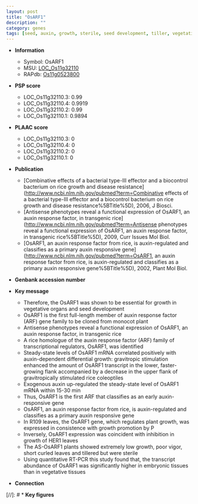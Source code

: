 ```yaml
---
layout: post
title: "OsARF1"
description: ""
category: genes
tags: [seed, auxin, growth, sterile, seed development, tiller, vegetative]
---
```


* **Information**  
    + Symbol: OsARF1  
    + MSU: [LOC_Os11g32110](http://rice.plantbiology.msu.edu/cgi-bin/ORF_infopage.cgi?orf=LOC_Os11g32110)  
    + RAPdb: [Os11g0523800](http://rapdb.dna.affrc.go.jp/viewer/gbrowse_details/irgsp1?name=Os11g0523800)  

* **PSP score**  
    + LOC_Os11g32110.3: 0.99 
    + LOC_Os11g32110.4: 0.9919 
    + LOC_Os11g32110.2: 0.99 
    + LOC_Os11g32110.1: 0.9894 

* **PLAAC score**  
    + LOC_Os11g32110.3: 0 
    + LOC_Os11g32110.4: 0 
    + LOC_Os11g32110.2: 0 
    + LOC_Os11g32110.1: 0 

* **Publication**  
    + [Combinative effects of a bacterial type-III effector and a biocontrol bacterium on rice growth and disease resistance](http://www.ncbi.nlm.nih.gov/pubmed?term=Combinative effects of a bacterial type-III effector and a biocontrol bacterium on rice growth and disease resistance%5BTitle%5D), 2006, J Biosci.
    + [Antisense phenotypes reveal a functional expression of OsARF1, an auxin response factor, in transgenic rice](http://www.ncbi.nlm.nih.gov/pubmed?term=Antisense phenotypes reveal a functional expression of OsARF1, an auxin response factor, in transgenic rice%5BTitle%5D), 2009, Curr Issues Mol Biol.
    + [OsARF1, an auxin response factor from rice, is auxin-regulated and classifies as a primary auxin responsive gene](http://www.ncbi.nlm.nih.gov/pubmed?term=OsARF1, an auxin response factor from rice, is auxin-regulated and classifies as a primary auxin responsive gene%5BTitle%5D), 2002, Plant Mol Biol.

* **Genbank accession number**  

* **Key message**  
    + Therefore, the OsARF1 was shown to be essential for growth in vegetative organs and seed development
    + OsARF1 is the first full-length member of auxin response factor (ARF) gene family to be cloned from monocot plant
    + Antisense phenotypes reveal a functional expression of OsARF1, an auxin response factor, in transgenic rice
    + A rice homologue of the auxin response factor (ARF) family of transcriptional regulators, OsARF1, was identified
    + Steady-state levels of OsARF1 mRNA correlated positively with auxin-dependent differential growth: gravitropic stimulation enhanced the amount of OsARF1 transcript in the lower, faster-growing flank accompanied by a decrease in the upper flank of gravitropically stimulated rice coleoptiles
    + Exogenous auxin up-regulated the steady-state level of OsARF1 mRNA within 15-30 min
    + Thus, OsARF1 is the first ARF that classifies as an early auxin-responsive gene
    + OsARF1, an auxin response factor from rice, is auxin-regulated and classifies as a primary auxin responsive gene
    + In R109 leaves, the OsARF1 gene, which regulates plant growth, was expressed in consistence with growth promotion by P
    + Inversely, OsARF1 expression was coincident with inhibition in growth of HER1 leaves
    + The AS-OsARF1 plants showed extremely low growth, poor vigor, short curled leaves and tillered but were sterile
    + Using quantitative RT-PCR this study found that, the transcript abundance of OsARF1 was significantly higher in embryonic tissues than in vegetative tissues

* **Connection**  

[//]: # * **Key figures**  


